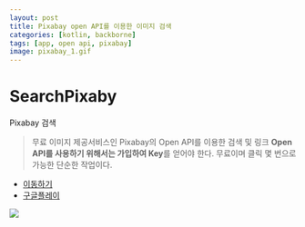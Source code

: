 ```yaml
---
layout: post
title: Pixabay open API를 이용한 이미지 검색  
categories: [kotlin, backborne]
tags: [app, open api, pixabay]
image: pixabay_1.gif
---
```


# SearchPixaby

Pixabay 검색

> 무료 이미지 제공서비스인 Pixabay의 Open API를 이용한 검색 및 링크 **Open API를 사용하기 위해서는 가입하여 Key**를 얻어야 한다. 무료이며 클릭 몇 번으로 가능한 단순한 작업이다.

- [이동하기](https://github.com/VintageAppMaker/SearchPixaby)
- [구글플레이](https://play.google.com/store/apps/details?id=com.psw.searchpixaby)

![](/images/pixabay_1.gif)

